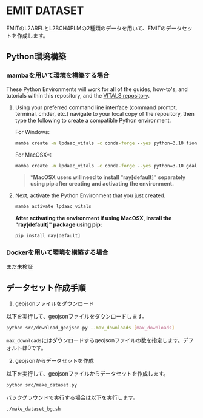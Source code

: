 # EMIT DATASET

EMITのL2ARFLとL2BCH4PLMの2種類のデータを用いて、EMITのデータセットを作成します。

## Python環境構築

### mambaを用いて環境を構築する場合

These Python Environments will work for all of the guides, how-to's, and tutorials within this repository, and the [VITALS repository](https://github.com/nasa/VITALS).

1. Using your preferred command line interface (command prompt, terminal, cmder, etc.) navigate to your local copy of the repository, then type the following to create a compatible Python environment.

    For Windows:

    ```cmd
    mamba create -n lpdaac_vitals -c conda-forge --yes python=3.10 fiona=1.8.22 gdal hvplot geoviews rioxarray rasterio jupyter geopandas earthaccess jupyter_bokeh h5py h5netcdf spectral scikit-image jupyterlab seaborn dask ray-default
    ```

    For MacOSX*:

    ```cmd
    mamba create -n lpdaac_vitals -c conda-forge --yes python=3.10 gdal=3.7.2 hvplot geoviews rioxarray rasterio geopandas fiona=1.9.4 jupyter earthaccess jupyter_bokeh h5py h5netcdf spectral scikit-image seaborn jupyterlab dask
    ```

    >***MacOSX users will need to install "ray[default]" separately using pip after creating and activating the environment.**

2. Next, activate the Python Environment that you just created.

    ```cmd
    mamba activate lpdaac_vitals
    ```

    **After activating the environment if using MacOSX, install the "ray[default]" package using pip:**

    ```cmd
    pip install ray[default]
    ```

### Dockerを用いて環境を構築する場合

まだ未検証

## データセット作成手順

1. geojsonファイルをダウンロード

以下を実行して、geojsonファイルをダウンロードします。

```sh
python src/download_geojson.py --max_downloads [max_downloads]
```

`max_downloads`にはダウンロードするgeojsonファイルの数を指定します。デフォルトは0です。

2. geojsonからデータセットを作成

以下を実行して、geojsonファイルからデータセットを作成します。

```sh
python src/make_dataset.py
```

バックグラウンドで実行する場合は以下を実行します。

```sh
./make_dataset_bg.sh
```
